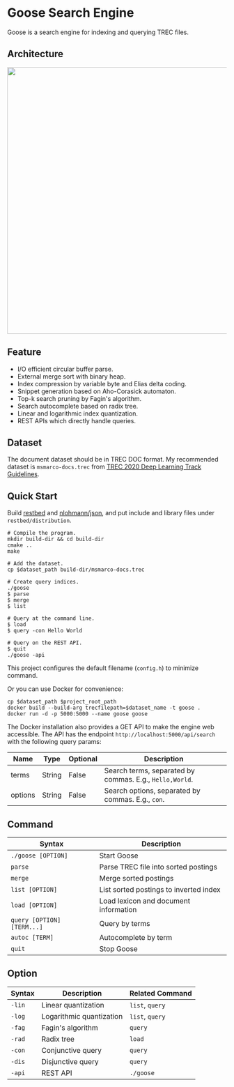 # Goose Search Engine

Goose is a search engine for indexing and querying TREC files.

## Architecture
<img width="612" src="https://user-images.githubusercontent.com/61306456/153310330-df38ac05-1f0b-48cb-ab7e-76ef23afd6ab.png">

## Feature
* I/O efficient circular buffer parse.
* External merge sort with binary heap.
* Index compression by variable byte and Elias delta coding.
* Snippet generation based on Aho-Corasick automaton.
* Top-k search pruning by Fagin's algorithm.
* Search autocomplete based on radix tree.
* Linear and logarithmic index quantization.
* REST APIs which directly handle queries.

## Dataset
The document dataset should be in TREC DOC format. My recommended dataset is `msmarco-docs.trec` from [TREC 2020 Deep Learning Track Guidelines](https://microsoft.github.io/msmarco/TREC-Deep-Learning-2020).

## Quick Start
Build [restbed](https://github.com/Corvusoft/restbed) and [nlohmann/json](https://github.com/nlohmann/json), and put include and library files under `restbed/distribution`.
```shell
# Compile the program.
mkdir build-dir && cd build-dir
cmake ..
make

# Add the dataset.
cp $dataset_path build-dir/msmarco-docs.trec

# Create query indices.
./goose
$ parse
$ merge
$ list

# Query at the command line.
$ load
$ query -con Hello World

# Query on the REST API.
$ quit
./goose -api
```
This project configures the default filename (`config.h`) to minimize command.

Or you can use Docker for convenience:
```shell
cp $dataset_path $project_root_path
docker build --build-arg trecfilepath=$dataset_name -t goose .
docker run -d -p 5000:5000 --name goose goose
```
The Docker installation also provides a GET API to make the engine web accessible. The API has the endpoint `http://localhost:5000/api/search` with the following query params:

| Name | Type | Optional | Description |
| ----------- | ----------- | ----------- | ----------- |
| terms | String | False | Search terms, separated by commas. E.g., `Hello,World`. |
| options | String | False | Search options, separated by commas. E.g., `con`. |


## Command
| Syntax | Description |
| ----------- | ----------- |
| `./goose [OPTION]` | Start Goose |
| `parse` | Parse TREC file into sorted postings |
| `merge` | Merge sorted postings |
| `list [OPTION]` | List sorted postings to inverted index |
| `load [OPTION]` | Load lexicon and document information |
| `query [OPTION] [TERM...]` | Query by terms |
| `autoc [TERM]` | Autocomplete by term |
| `quit` | Stop Goose |

## Option
| Syntax | Description | Related Command |
| ----------- | ----------- | ----------- |
| `-lin` | Linear quantization | `list`, `query` |
| `-log` | Logarithmic quantization | `list`, `query` |
| `-fag` | Fagin's algorithm | `query` |
| `-rad` | Radix tree | `load` |
| `-con` | Conjunctive query | `query` |
| `-dis` | Disjunctive query | `query` |
| `-api` | REST API | `./goose` |
